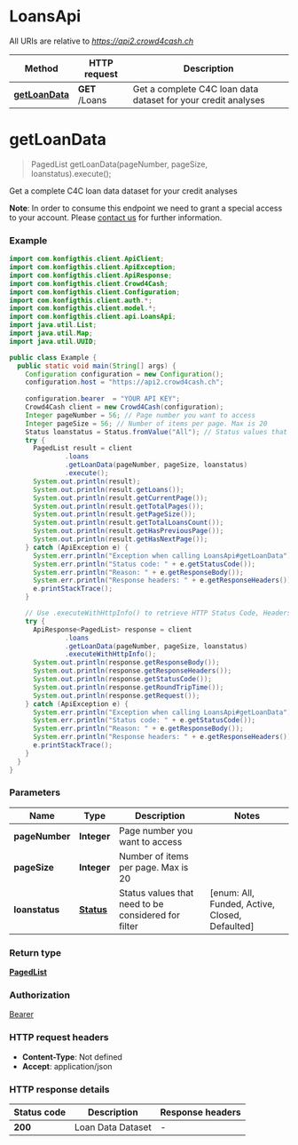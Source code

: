 # LoansApi

All URIs are relative to *https://api2.crowd4cash.ch*

| Method | HTTP request | Description |
|------------- | ------------- | -------------|
| [**getLoanData**](LoansApi.md#getLoanData) | **GET** /Loans | Get a complete C4C loan data dataset for your credit analyses |


<a name="getLoanData"></a>
# **getLoanData**
> PagedList getLoanData(pageNumber, pageSize, loanstatus).execute();

Get a complete C4C loan data dataset for your credit analyses

**Note**: In order to consume this endpoint we need to grant a special access to your account. Please [contact us](https://crowd4cash.ch/contact) for further information.

### Example
```java
import com.konfigthis.client.ApiClient;
import com.konfigthis.client.ApiException;
import com.konfigthis.client.ApiResponse;
import com.konfigthis.client.Crowd4Cash;
import com.konfigthis.client.Configuration;
import com.konfigthis.client.auth.*;
import com.konfigthis.client.model.*;
import com.konfigthis.client.api.LoansApi;
import java.util.List;
import java.util.Map;
import java.util.UUID;

public class Example {
  public static void main(String[] args) {
    Configuration configuration = new Configuration();
    configuration.host = "https://api2.crowd4cash.ch";
    
    configuration.bearer  = "YOUR API KEY";
    Crowd4Cash client = new Crowd4Cash(configuration);
    Integer pageNumber = 56; // Page number you want to access
    Integer pageSize = 56; // Number of items per page. Max is 20
    Status loanstatus = Status.fromValue("All"); // Status values that need to be considered for filter
    try {
      PagedList result = client
              .loans
              .getLoanData(pageNumber, pageSize, loanstatus)
              .execute();
      System.out.println(result);
      System.out.println(result.getLoans());
      System.out.println(result.getCurrentPage());
      System.out.println(result.getTotalPages());
      System.out.println(result.getPageSize());
      System.out.println(result.getTotalLoansCount());
      System.out.println(result.getHasPreviousPage());
      System.out.println(result.getHasNextPage());
    } catch (ApiException e) {
      System.err.println("Exception when calling LoansApi#getLoanData");
      System.err.println("Status code: " + e.getStatusCode());
      System.err.println("Reason: " + e.getResponseBody());
      System.err.println("Response headers: " + e.getResponseHeaders());
      e.printStackTrace();
    }

    // Use .executeWithHttpInfo() to retrieve HTTP Status Code, Headers and Request
    try {
      ApiResponse<PagedList> response = client
              .loans
              .getLoanData(pageNumber, pageSize, loanstatus)
              .executeWithHttpInfo();
      System.out.println(response.getResponseBody());
      System.out.println(response.getResponseHeaders());
      System.out.println(response.getStatusCode());
      System.out.println(response.getRoundTripTime());
      System.out.println(response.getRequest());
    } catch (ApiException e) {
      System.err.println("Exception when calling LoansApi#getLoanData");
      System.err.println("Status code: " + e.getStatusCode());
      System.err.println("Reason: " + e.getResponseBody());
      System.err.println("Response headers: " + e.getResponseHeaders());
      e.printStackTrace();
    }
  }
}

```

### Parameters

| Name | Type | Description  | Notes |
|------------- | ------------- | ------------- | -------------|
| **pageNumber** | **Integer**| Page number you want to access | |
| **pageSize** | **Integer**| Number of items per page. Max is 20 | |
| **loanstatus** | [**Status**](.md)| Status values that need to be considered for filter | [enum: All, Funded, Active, Closed, Defaulted] |

### Return type

[**PagedList**](PagedList.md)

### Authorization

[Bearer](../README.md#Bearer)

### HTTP request headers

 - **Content-Type**: Not defined
 - **Accept**: application/json

### HTTP response details
| Status code | Description | Response headers |
|-------------|-------------|------------------|
| **200** | Loan Data Dataset |  -  |

